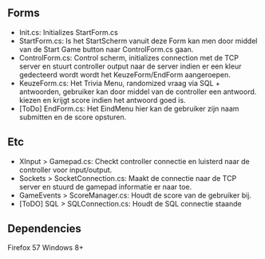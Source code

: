 ## Forms
- Init.cs: Initializes StartForm.cs
- StartForm.cs: Is het StartScherm vanuit deze Form kan men door middel van de Start Game button naar ControlForm.cs gaan.
- ControlForm.cs: Control scherm, initializes connection met de TCP server en stuurt controller output naar de server indien er een kleur gedecteerd wordt wordt het KeuzeForm/EndForm aangeroepen.
- KeuzeForm.cs: Het Trivia Menu, randomized vraag via SQL + antwoorden, gebruiker kan door middel van de controller een antwoord. kiezen en krijgt score indien het antwoord goed is.
- [ToDo] EndForm.cs: Het EindMenu hier kan de gebruiker zijn naam submitten en de score opsturen.

## Etc
- XInput > Gamepad.cs: Checkt controller connectie en luisterd naar de controller voor input/output.
- Sockets > SocketConnection.cs: Maakt de connectie naar de TCP server en stuurd de gamepad informatie er naar toe.
- GameEvents > ScoreManager.cs: Houdt de score van de gebruiker bij.
- [ToDO] SQL > SQLConnection.cs: Houdt de SQL connectie staande

## Dependencies
Firefox 57
Windows 8+
